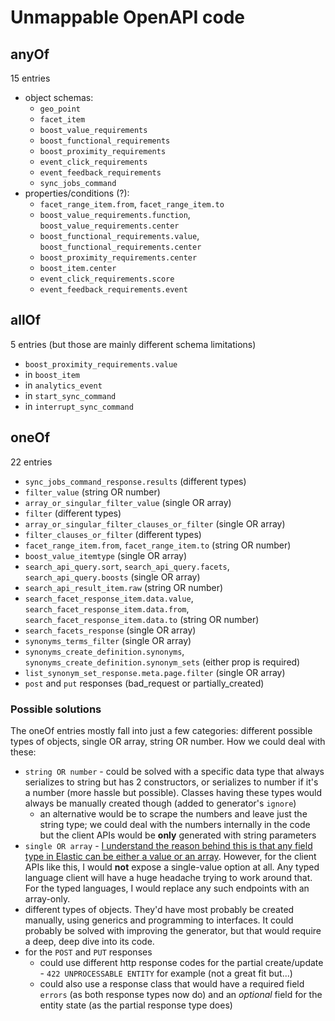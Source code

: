 # Unmappable OpenAPI code
## anyOf

15 entries

- object schemas:
    - `geo_point`
    - `facet_item`
    - `boost_value_requirements`
    - `boost_functional_requirements`
    - `boost_proximity_requirements`
    - `event_click_requirements`
    - `event_feedback_requirements`
    - `sync_jobs_command`
- properties/conditions (?):
    - `facet_range_item.from`, `facet_range_item.to`
    - `boost_value_requirements.function`, `boost_value_requirements.center`
    - `boost_functional_requirements.value`, `boost_functional_requirements.center`
    - `boost_proximity_requirements.center`
    - `boost_item.center`
    - `event_click_requirements.score`
    - `event_feedback_requirements.event`

## allOf

5 entries (but those are mainly different schema limitations)

- `boost_proximity_requirements.value`
- in `boost_item`
- in `analytics_event`
- in `start_sync_command`
- in `interrupt_sync_command`

## oneOf

22 entries

- `sync_jobs_command_response.results` (different types)
- `filter_value` (string OR number)
- `array_or_singular_filter_value` (single OR array)
- `filter` (different types)
- `array_or_singular_filter_clauses_or_filter` (single OR array)
- `filter_clauses_or_filter` (different types)
- `facet_range_item.from`, `facet_range_item.to` (string OR number)
- `boost_value_itemtype` (single OR array)
- `search_api_query.sort`, `search_api_query.facets`, `search_api_query.boosts` (single OR array)
- `search_api_result_item.raw` (string OR number)
- `search_facet_response_item.data.value`, `search_facet_response_item.data.from`, `search_facet_response_item.data.to` (string OR number)
- `search_facets_response` (single OR array)
- `synonyms_terms_filter` (single OR array)
- `synonyms_create_definition.synonyms`, `synonyms_create_definition.synonym_sets` (either prop is required)
- `list_synonym_set_response.meta.page.filter` (single OR array)
- `post` and `put` responses (bad_request or partially_created)

### Possible solutions

The oneOf entries mostly fall into just a few categories: different possible types of objects, single OR array, string OR number. How we could deal with these:

- `string OR number` - could be solved with a specific data type that always serializes to string but has 2 constructors, or serializes to number if it's a number (more hassle but possible). Classes having these types would always be manually created though (added to generator's `ignore`)
  - an alternative would be to scrape the numbers and leave just the string type; we could deal with the numbers internally in the code but the client APIs would be **only** generated with string parameters
- `single OR array` - [I understand the reason behind this is that any field type in Elastic can be either a value or an array](https://www.elastic.co/guide/en/elasticsearch/reference/master/array.html). However, for the client APIs like this, I would **not** expose a single-value option at all. Any typed language client will have a huge headache trying to work around that. For the typed languages, I would replace any such endpoints with an array-only.
- different types of objects. They'd have most probably be created manually, using generics and programming to interfaces. It could probably be solved with improving the generator, but that would require a deep, deep dive into its code.
- for the `POST` and `PUT` responses
  - could use different http response codes for the partial create/update - `422 UNPROCESSABLE ENTITY` for example (not a great fit but...)
  - could also use a response class that would have a required field `errors` (as both response types now do) and an _optional_ field for the entity state (as the partial response type does)
